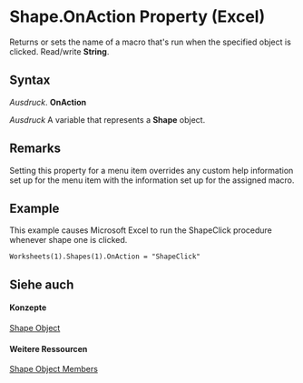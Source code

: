 
# Shape.OnAction Property (Excel)

Returns or sets the name of a macro that's run when the specified object is clicked. Read/write  **String**.


## Syntax

 _Ausdruck_. **OnAction**

 _Ausdruck_ A variable that represents a **Shape** object.


## Remarks

Setting this property for a menu item overrides any custom help information set up for the menu item with the information set up for the assigned macro.


## Example

This example causes Microsoft Excel to run the ShapeClick procedure whenever shape one is clicked.


```
Worksheets(1).Shapes(1).OnAction = "ShapeClick"
```


## Siehe auch


#### Konzepte


[Shape Object](8f01fcd1-b7d9-5216-2de5-40fb6648a403.md)
#### Weitere Ressourcen


[Shape Object Members](http://msdn.microsoft.com/library/0fed7136-4228-6c32-507d-3bd36aa56d9a%28Office.15%29.aspx)